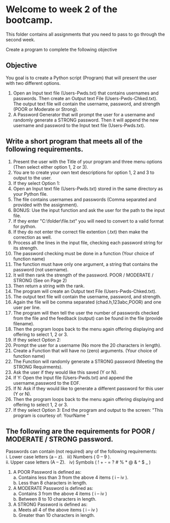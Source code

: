 # Welcome to week 2 of the bootcamp.
This folder contains all assignments that you need to pass to go through the second week.

Create a program to complete the following objective

## Objective 
You goal is to create a Python script (Program) that will present the user with two different options.
1. Open an Input text file (Users-Pwds.txt) that contains usernames and passwords. Then create an
Output text File (Users-Pwds-Chked.txt). The output text file will contain the username, password, and
strength (POOR or Moderate or Strong).
2.  A Password Generator that will prompt the user for a username and randomly generate a STRONG
password. Then it will append the new username and password to the Input text file (Users-Pwds.txt).

## Write a short program that meets all of the following requirements.
1. Present the user with the Title of your program and three menu options (Then select either option 1, 2 or 3).
2. You are to create your own text descriptions for option 1, 2 and 3 to output to the user.
3. If they select Option 1:
4. Open an Input text file (Users-Pwds.txt) stored in the same directory as your Python file.
5. The file contains usernames and passwords (Comma separated and provided with the assignment).
6. BONUS: Use the input function and ask the user for the path to the input file.
7. If they enter "C:\folder\file.txt" you will need to convert to a valid format for python.
8. If they do not enter the correct file extention (.txt) then make the correction as well.
9. Process all the lines in the input file, checking each password string for its strength.
10. The password checking must be done in a function (Your choice of function name)
11. The function must have only one argument, a string that contains the password (not username).
12. It will then rank the strength of the password. POOR / MODERATE / STRONG (See on Page 2)
13. Then return a string with the rank.
14. The program will create an Output text File (Users-Pwds-Chked.txt).
15. The output text file will contain the username, password, and strength.
16. Again the file will be comma separated (chad.h,123abc,POOR) and one user per line.
17. The program will then tell the user the number of passwords checked from the file
and the feedback (output) can be found in the file (provide filename).
18. Then the program loops back to the menu again offering displaying and offering to select 1, 2 or 3.
19. If they select Option 2:
20. Prompt the user for a username (No more the 20 characters in length).
21. Create a Function that will have no (zero) arguments. (Your choice of function name)
22. The Function will randomly generate a STRONG password (Meeting the STRONG Requirments).
23. Ask the user if they would like this saved (Y or N).
24. If Y: Open the Input file (Users-Pwds.txt) and append the username,password to the EOF.
25. If N: Ask if they would like to generate a different password for this user (Y or N).
26. Then the program loops back to the menu again offering displaying and offering to select 1, 2 or 3.
27. If they select Option 3:
End the program and output to the screen: "This program is courtesy of: YourName "

## The following are the requirements for POOR / MODERATE / STRONG password.
Passwords can contain (not required) any of the following requirements:<br>
i. Lower case letters (a – z). &nbsp; iii) Numbers ( 0 – 9 ).<br>
ii. Upper case letters (A – Z). &nbsp; iv) Symbols ( ! + - = ? # % * @ & ^ $ _ )
1. A POOR Password is defined as: <br>
a. Contains less than 3 from the above 4 items ( i – iv ).<br>
b. Less than 8 characters in length.
2. A MODERATE Password is defined as:<br>
a. Contains 3 from the above 4 items ( i – iv )<br>
b. Between 8 to 10 characters in length.
3. A STRONG Password is defined as:<br>
a. Meets all 4 of the above items ( i – iv )<br>
b. Greater than 10 characters in length.
